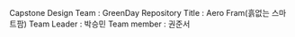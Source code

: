 Capstone Design Team : GreenDay Repository
Title : Aero Fram(흙없는 스마트팜)
Team Leader : 박승민
Team member : 권준서
